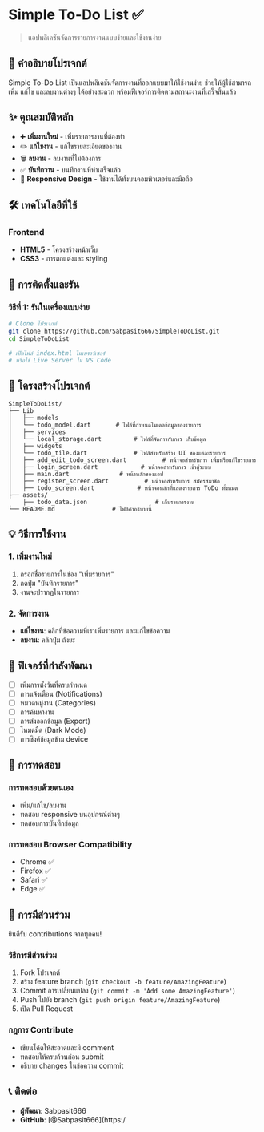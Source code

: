# Simple To-Do List ✅

> แอปพลิเคชันจัดการรายการงานแบบง่ายและใช้งานง่าย

## 📖 คำอธิบายโปรเจกต์

Simple To-Do List เป็นแอปพลิเคชันจัดการงานที่ออกแบบมาให้ใช้งานง่าย ช่วยให้ผู้ใช้สามารถเพิ่ม แก้ไข และลบงานต่างๆ ได้อย่างสะดวก พร้อมฟีเจอร์การติดตามสถานะงานที่เสร็จสิ้นแล้ว

## ✨ คุณสมบัติหลัก

- ➕ **เพิ่มงานใหม่** - เพิ่มรายการงานที่ต้องทำ
- ✏️ **แก้ไขงาน** - แก้ไขรายละเอียดของงาน
- 🗑️ **ลบงาน** - ลบงานที่ไม่ต้องการ
- ✅ **บันทึกวาน** - บนทึกงานที่ทำเสร็จแล้ว
- 📱 **Responsive Design** - ใช้งานได้ทั้งบนคอมพิวเตอร์และมือถือ

## 🛠️ เทคโนโลยีที่ใช้

### Frontend
- **HTML5** - โครงสร้างหน้าเว็บ
- **CSS3** - การตกแต่งและ styling

## 🚀 การติดตั้งและรัน

### วิธีที่ 1: รันในเครื่องแบบง่าย
```bash
# Clone โปรเจกต์
git clone https://github.com/Sabpasit666/SimpleToDoList.git
cd SimpleToDoList

# เปิดไฟล์ index.html ในเบราว์เซอร์
# หรือใช้ Live Server ใน VS Code
```
## 📁 โครงสร้างโปรเจกต์

```
SimpleToDoList/
├── Lib                
│   ├── models           
│   └── todo_model.dart       # ไฟล์ที่กำหนดโมเดลข้อมูลของรายการ
│   ├── services
│   └── local_storage.dart         # ไฟล์ที่จัดการกับการ เก็บข้อมูล
│   ├── widgets    
│   └── todo_tile.dart             # ไฟล์สำหรับสร้าง UI ของแต่ละรายการ
│   ├── add_edit_todo_screen.dart          # หน้าจอสำหรับการ เพิ่มหรือแก้ไขรายการ
│   ├── login_screen.dart            # หน้าจอสำหรับการ เข้าสู่ระบบ
│   ├── main.dart              # หน้าหลักของแอป
│   ├── register_screen.dart          # หน้าจอสำหรับการ สมัครสมาชิก
│   ├── todo_screen.dart            # หน้าจอหลักที่แสดงรายการ ToDo ทั้งหมด
├── assets/
    ├── todo_data.json                   # เก็บรายการงาน
└── README.md                # ไฟล์คำอธิบายนี้
```

## 💡 วิธีการใช้งาน

### 1. เพิ่มงานใหม่
1. กรอกชื่อรายการในช่อง "เพิ่มรายการ"
2. กดปุ่ม "บันทึกรายการ"
3. งานจะปรากฏในรายการ

### 2. จัดการงาน
- **แก้ไขงาน**: คลิกที่ข้อความที่เราเพิ่มรายการ และแก้ไขข้อความ
- **ลบงาน**: คลิกปุ่ม ถังยะ

## 🌟 ฟีเจอร์ที่กำลังพัฒนา

- [ ] เพิ่มการตั้งวันที่ครบกำหนด
- [ ] การแจ้งเตือน (Notifications)
- [ ] หมวดหมู่งาน (Categories)
- [ ] การค้นหางาน
- [ ] การส่งออกข้อมูล (Export)
- [ ] โหมดมืด (Dark Mode)
- [ ] การซิงค์ข้อมูลข้าม device

## 🧪 การทดสอบ

### การทดสอบด้วยตนเอง
- เพิ่ม/แก้ไข/ลบงาน
- ทดสอบ responsive บนอุปกรณ์ต่างๆ
- ทดสอบการบันทึกข้อมูล

### การทดสอบ Browser Compatibility
- Chrome ✅
- Firefox ✅  
- Safari ✅
- Edge ✅

## 🤝 การมีส่วนร่วม

ยินดีรับ contributions จากทุกคน!

### วิธีการมีส่วนร่วม
1. Fork โปรเจกต์
2. สร้าง feature branch (`git checkout -b feature/AmazingFeature`)
3. Commit การเปลี่ยนแปลง (`git commit -m 'Add some AmazingFeature'`)
4. Push ไปยัง branch (`git push origin feature/AmazingFeature`)
5. เปิด Pull Request

### กฎการ Contribute
- เขียนโค้ดให้สะอาดและมี comment
- ทดสอบให้ครบถ้วนก่อน submit
- อธิบาย changes ในข้อความ commit

## 📞 ติดต่อ

- **ผู้พัฒนา**: Sabpasit666
- **GitHub**: [@Sabpasit666](https:/
